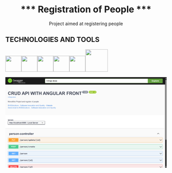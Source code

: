 <h1 align="center"> *** Registration of People *** </h1>
<p align="center">Project aimed at registering people</p>

## TECHNOLOGIES AND TOOLS
<img src="https://cdn.jsdelivr.net/gh/devicons/devicon/icons/java/java-original-wordmark.svg" width="50" height="50" /><img 
src="https://cdn.jsdelivr.net/gh/devicons/devicon@latest/icons/spring/spring-original-wordmark.svg" width="50" height="50" /><img 
src="https://cdn.jsdelivr.net/gh/devicons/devicon@latest/icons/intellij/intellij-original.svg" width="50" height="50" /><img src="https://cdn.jsdelivr.net/gh/devicons/devicon@latest/icons/postman/postman-original-wordmark.svg" width="50" height="50" /><img
src="https://cdn.jsdelivr.net/gh/devicons/devicon@latest/icons/mysql/mysql-original-wordmark.svg" width="50" height="50" /><img 
src="https://cdn.jsdelivr.net/gh/devicons/devicon@latest/icons/swagger/swagger-plain-wordmark.svg" width="70" height="70" />

<img src="Documentation.png" alt="Image of documentation" >
          
          
